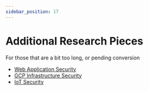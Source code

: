 ```yaml
---
sidebar_position: 17
---
```


# Additional Research Pieces

For those that are a bit too long, or pending conversion

- [Web Application Security](additional-pieces\Web-Application-Security.pdf)
- [GCP Infrastructure Security](additional-pieces\GCP-Infrastructure-Security.pdf)
- [IoT Security](additional-pieces\IoT-Security.pdf)